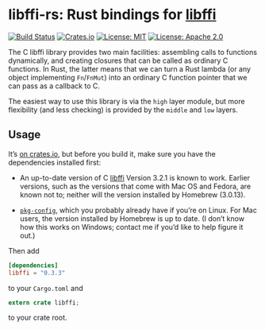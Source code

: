 # libffi-rs: Rust bindings for [libffi](https://sourceware.org/libffi/)

[![Build Status](https://travis-ci.org/tov/libffi-rs.svg?branch=master)](https://travis-ci.org/tov/libffi-rs)
[![Crates.io](https://img.shields.io/crates/v/libffi.svg?maxAge=2592000)](https://crates.io/crates/libffi)
[![License: MIT](https://img.shields.io/badge/license-MIT-blue.svg)](LICENSE-MIT)
[![License: Apache 2.0](https://img.shields.io/badge/license-Apache_2.0-blue.svg)](LICENSE-APACHE)

The C libffi library provides two main facilities: assembling calls
to functions dynamically, and creating closures that can be called
as ordinary C functions. In Rust, the latter means that we can turn
a Rust lambda (or any object implementing `Fn`/`FnMut`) into an
ordinary C function pointer that we can pass as a callback to C.

The easiest way to use this library is via the `high` layer module, but
more flexibility (and less checking) is provided by the `middle` and
`low` layers.

## Usage

It’s [on crates.io](https://crates.io/crates/libffi), but before you
build it, make sure you have the dependencies installed first:

  - An up-to-date version of C [libffi](https://sourceware.org/libffi/)
    Version 3.2.1 is known to work. Earlier versions, such as the
    versions that come with Mac OS and Fedora, are known not to; neither
    will the version installed by Homebrew (3.0.13).

  - [`pkg-config`](https://www.freedesktop.org/wiki/Software/pkg-config/),
    which you probably already have if you’re on Linux. For Mac users,
    the version installed by Homebrew is up to date. (I don’t know how
    this works on Windows; contact me if you’d like to help figure it
    out.)

Then add

```toml
[dependencies]
libffi = "0.3.3"
```

to your `Cargo.toml` and

```rust
extern crate libffi;
```

to your crate root.
